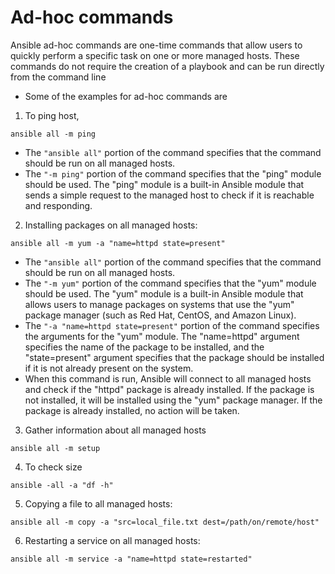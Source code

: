 # Ad-hoc commands
Ansible ad-hoc commands are one-time commands that allow users to quickly perform a specific task on one or more managed hosts. These commands do not require the creation of a playbook and can be run directly from the command line
- Some of the examples for ad-hoc commands are
1. To ping host, 
```
ansible all -m ping
```
- The `"ansible all"` portion of the command specifies that the command should be run on all managed hosts.
- The `"-m ping"` portion of the command specifies that the "ping" module should be used. The "ping" module is a built-in Ansible module that sends a simple request to the managed host to check if it is reachable and responding.

2. Installing packages on all managed hosts:
```
ansible all -m yum -a "name=httpd state=present"
```
- The `"ansible all"` portion of the command specifies that the command should be run on all managed hosts.
- The `"-m yum"` portion of the command specifies that the "yum" module should be used. The "yum" module is a built-in Ansible module that allows users to manage packages on systems that use the "yum" package manager (such as Red Hat, CentOS, and Amazon Linux).
- The `"-a "name=httpd state=present"` portion of the command specifies the arguments for the "yum" module. The "name=httpd" argument specifies the name of the package to be installed, and the "state=present" argument specifies that the package should be installed if it is not already present on the system.
- When this command is run, Ansible will connect to all managed hosts and check if the "httpd" package is already installed. If the package is not installed, it will be installed using the "yum" package manager. If the package is already installed, no action will be taken.

3. Gather information about all managed hosts
```
ansible all -m setup
```
4. To check size
```
ansible -all -a "df -h"
```
5. Copying a file to all managed hosts:
```
ansible all -m copy -a "src=local_file.txt dest=/path/on/remote/host"
```
6. Restarting a service on all managed hosts:
```
ansible all -m service -a "name=httpd state=restarted"
```